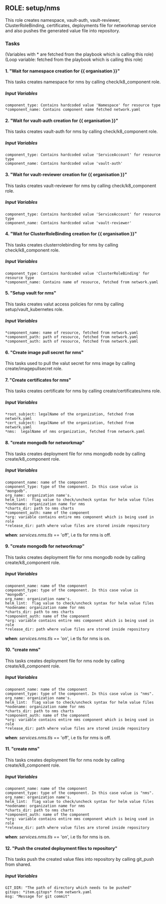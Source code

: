 [//]: # (##############################################################################################)
[//]: # (Copyright Accenture. All Rights Reserved.)
[//]: # (SPDX-License-Identifier: Apache-2.0)
[//]: # (##############################################################################################)

## ROLE: setup/nms
This role creates namespace, vault-auth, vault-reviewer, ClusterRoleBinding, certificates, deployments file for networkmap service and also pushes the generated value file into repository.

### Tasks
(Variables with * are fetched from the playbook which is calling this role)
(Loop variable: fetched from the playbook which is calling this role)
#### 1. "Wait for namespace creation for {{ organisation }}"
This tasks creates namespace for nms by calling check/k8_component role.
##### Input Variables

    component_type: Contains hardcoded value 'Namespace' for resource type
    *component_name: Contains component name fetched network.yaml

#### 2. "Wait for vault-auth creation for {{ organisation }}"
This tasks creates vault-auth for nms by calling check/k8_component role.
##### Input Variables

    component_type: Contains hardcoded value 'ServiceAccount' for resource type
    component_name: Contains hardcoded value 'vault-auth'

#### 3. "Wait for vault-reviewer creation for {{ organisation }}"
This tasks creates vault-reviewer for nms by calling check/k8_component role.
##### Input Variables

    component_type: Contains hardcoded value 'ServiceAccount' for resource type
    component_name: Contains hardcoded value 'vault-reviewer'

#### 4. "Wait for ClusterRoleBinding creation for {{ organisation }}"
This tasks creates clusterrolebinding for nms by calling check/k8_component role.
##### Input Variables

    component_type: Contains hardcoded value 'ClusterRoleBinding' for resource type
    *component_name: Contains name of resource, fetched from network.yaml

#### 5. "Setup vault for nms"
This tasks creates valut access policies for nms by calling setup/vault_kubernetes role.
##### Input Variables

    *component_name: name of resource, fetched from network.yaml
    *component_path: path of resource, fetched from network.yaml
    *component_auth: auth of resource, fetched from network.yaml

#### 6. "Create image pull secret for nms" 
This tasks used to pull the valut secret for nms image by calling create/imagepullsecret role.

#### 7. "Create certificates for nms" 
This tasks creates certificate for nms by calling create/certificates/nms role.
##### Input Variables

    *root_subject: legalName of the organization, fetched from network.yaml
    *cert_subject: legalName of the organization, fetched from network.yaml
    *nms:  legalName of nms organization, fetched from network.yaml

#### 8. "create mongodb for networkmap"
This tasks creates deployment file for nms mongodb node by calling create/k8_component role.
##### Input Variables

    component_name: name of the component
    component_type: type of the component. In this case value is "mongodb".
    org_name: organization name's.
    helm_lint:  flag value to check/uncheck syntax for helm value files
    *nodename: organization name for nms
    *charts_dir: path to nms charts
    *component_auth: name of the component
    *org: variable contains entire nms component which is being used in role
    *release_dir: path where value files are stored inside repository
**when**: *services.nms.tls* == 'off', i.e tls for nms is off.

#### 9. "create mongodb for networkmap"
This tasks creates deployment file for nms mongodb node by calling create/k8_component role.
##### Input Variables

    component_name: name of the component
    component_type: type of the component. In this case value is "mongodb".
    org_name: organization name's.
    helm_lint:  flag value to check/uncheck syntax for helm value files
    *nodename: organization name for nms
    *charts_dir: path to nms charts
    *component_auth: name of the component
    *org: variable contains entire nms component which is being used in role
    *release_dir: path where value files are stored inside repository

**when**: *services.nms.tls* == 'on', i.e tls for nms is on.

#### 10. "create nms"
This tasks creates deployment file for nms node by calling create/k8_component role.
##### Input Variables

    component_name: name of the component
    component_type: type of the component. In this case value is "nms".
    org_name: organization name's.
    helm_lint:  flag value to check/uncheck syntax for helm value files
    *nodename: organization name for nms
    *charts_dir: path to nms charts
    *component_auth: name of the component
    *org: variable contains entire nms component which is being used in role
    *release_dir: path where value files are stored inside repository
**when**: *services.nms.tls* == 'off', i.e tls for nms is off.

#### 11. "create nms"
This tasks creates deployment file for nms node by calling create/k8_component role.
##### Input Variables

    component_name: name of the component
    component_type: type of the component. In this case value is "nms".
    org_name: organization name's.
    helm_lint:  flag value to check/uncheck syntax for helm value files
    *nodename: organization name for nms
    *charts_dir: path to nms charts
    *component_auth: name of the component
    *org: variable contains entire nms component which is being used in role
    *release_dir: path where value files are stored inside repository
**when**: *services.nms.tls* == 'on', i.e tls for nms is on.

#### 12. "Push the created deployment files to repository"
This tasks push the created value files into repository by calling git_push from shared.
##### Input Variables
    GIT_DIR: "The path of directory which needs to be pushed"
    gitops: *item.gitops* from network.yaml
    msg: "Message for git commit"
